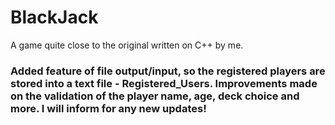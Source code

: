 # BlackJack
A game quite close to the original written on C++ by me.

### Added feature of file output/input, so the registered players are stored into a text file - Registered_Users. Improvements made on the validation of the player name, age, deck choice and more. I will inform for any new updates!
